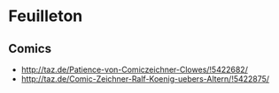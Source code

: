 # Feuilleton

## Comics

* http://taz.de/Patience-von-Comiczeichner-Clowes/!5422682/
* http://taz.de/Comic-Zeichner-Ralf-Koenig-uebers-Altern/!5422875/
